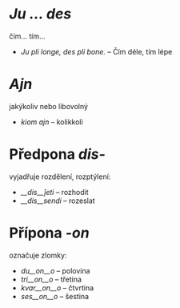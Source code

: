 # *Ju … des*

čím... tím...

- *Ju pli longe, des pli bone.* – Čím déle, tím lépe
 

# *Ajn*

jakýkoliv nebo libovolný

- *kiom ajn* – kolikkoli

# Předpona *dis-*

vyjadřuje rozdělení, rozptýlení:

- *__dis__ĵeti* – rozhodit
- *__dis__sendi* – rozeslat
 

# Přípona *-on*

označuje zlomky:

- *du__on__o*   – polovina
- *tri__on__o*  – třetina
- *kvar__on__o* – čtvrtina
- *ses__on__o*  – šestina
 
